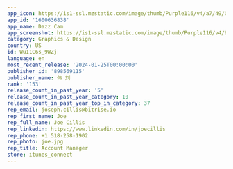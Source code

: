 ```yaml
---
app_icon: https://is1-ssl.mzstatic.com/image/thumb/Purple116/v4/a7/49/0e/a7490ef3-6fc7-9108-846e-e2c12e2ad5bd/AppIcon-1x_U007emarketing-0-6-0-85-220-0.png/1024x1024bb.png
app_id: '1600636838'
app_name: Dazz Cam
app_screenshot: https://is1-ssl.mzstatic.com/image/thumb/Purple116/v4/80/0d/97/800d9718-b6e9-b560-fa86-856d90e83656/988df84f-73ec-4f9c-b93f-2df2205725d9_en-111.png/1242x2688bb.png
category: Graphics & Design
country: US
id: Wu11C6s_9WZj
language: en
most_recent_release: '2024-01-25T00:00:00'
publisher_id: '898569115'
publisher_name: 伟 刘
rank: '153'
release_count_in_past_year: '5'
release_count_in_past_year_category: 10
release_count_in_past_year_top_in_category: 37
rep_email: joseph.cillis@bitrise.io
rep_first_name: Joe
rep_full_name: Joe Cillis
rep_linkedin: https://www.linkedin.com/in/joecillis
rep_phone: +1 518-258-1902
rep_photo: joe.jpg
rep_title: Account Manager
store: itunes_connect
---
```


